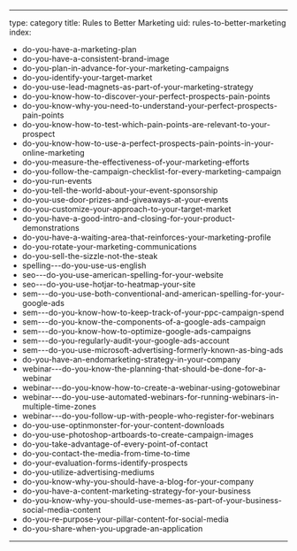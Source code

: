 
---
type: category
title: Rules to Better Marketing
uid: rules-to-better-marketing
index:
 - do-you-have-a-marketing-plan
 - do-you-have-a-consistent-brand-image
 - do-you-plan-in-advance-for-your-marketing-campaigns
 - do-you-identify-your-target-market
 - do-you-use-lead-magnets-as-part-of-your-marketing-strategy
 - do-you-know-how-to-discover-your-perfect-prospects-pain-points
 - do-you-know-why-you-need-to-understand-your-perfect-prospects-pain-points
 - do-you-know-how-to-test-which-pain-points-are-relevant-to-your-prospect
 - do-you-know-how-to-use-a-perfect-prospects-pain-points-in-your-online-marketing
 - do-you-measure-the-effectiveness-of-your-marketing-efforts
 - do-you-follow-the-campaign-checklist-for-every-marketing-campaign
 - do-you-run-events
 - do-you-tell-the-world-about-your-event-sponsorship
 - do-you-use-door-prizes-and-giveaways-at-your-events
 - do-you-customize-your-approach-to-your-target-market
 - do-you-have-a-good-intro-and-closing-for-your-product-demonstrations
 - do-you-have-a-waiting-area-that-reinforces-your-marketing-profile
 - do-you-rotate-your-marketing-communications
 - do-you-sell-the-sizzle-not-the-steak
 - spelling---do-you-use-us-english
 - seo---do-you-use-american-spelling-for-your-website
 - seo---do-you-use-hotjar-to-heatmap-your-site
 - sem---do-you-use-both-conventional-and-american-spelling-for-your-google-ads
 - sem---do-you-know-how-to-keep-track-of-your-ppc-campaign-spend
 - sem---do-you-know-the-components-of-a-google-ads-campaign
 - sem---do-you-know-how-to-optimize-google-ads-campaigns
 - sem---do-you-regularly-audit-your-google-ads-account
 - sem---do-you-use-microsoft-advertising-formerly-known-as-bing-ads
 - do-you-have-an-endomarketing-strategy-in-your-company
 - webinar---do-you-know-the-planning-that-should-be-done-for-a-webinar
 - webinar---do-you-know-how-to-create-a-webinar-using-gotowebinar
 - webinar---do-you-use-automated-webinars-for-running-webinars-in-multiple-time-zones
 - webinar---do-you-follow-up-with-people-who-register-for-webinars
 - do-you-use-optinmonster-for-your-content-downloads
 - do-you-use-photoshop-artboards-to-create-campaign-images
 - do-you-take-advantage-of-every-point-of-contact
 - do-you-contact-the-media-from-time-to-time
 - do-your-evaluation-forms-identify-prospects
 - do-you-utilize-advertising-mediums
 - do-you-know-why-you-should-have-a-blog-for-your-company
 - do-you-have-a-content-marketing-strategy-for-your-business
 - do-you-know-why-you-should-use-memes-as-part-of-your-business-social-media-content
 - do-you-re-purpose-your-pillar-content-for-social-media
 - do-you-share-when-you-upgrade-an-application
---



